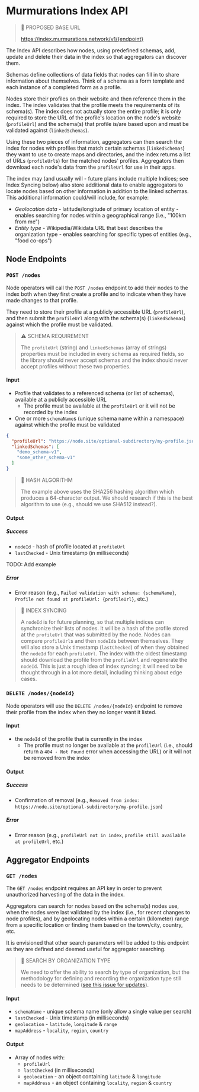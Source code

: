 # Murmurations Index API

> :construction: PROPOSED BASE URL
>
> https://index.murmurations.network/v1/{endpoint}

The Index API describes how nodes, using predefined schemas, add, update and delete their data in the index so that aggregators can discover them.

Schemas define collections of data fields that nodes can fill in to share information about themselves. Think of a schema as a form template and each instance of a completed form as a profile.

Nodes store their profiles on their website and then reference them in the index. The index validates that the profile meets the requirements of its schema(s). The index does not actually store the entire profile; it is only required to store the URL of the profile's location on the node's website (`profileUrl`) and the schema(s) that profile is/are based upon and must be validated against (`linkedSchemas`).

Using these two pieces of information, aggregators can then search the index for nodes with profiles that match certain schemas (`linkedSchemas`) they want to use to create maps and directories, and the index returns a list of URLs (`profileUrl`s) for the matched nodes' profiles. Aggregators then download each node's data from the `profileUrl` for use in their apps.

The index may (and usually will - future plans include multiple Indices; see Index Syncing below) also store additional data to enable aggregators to locate nodes based on other information in addition to the linked schemas. This additional information could/will include, for example:

- _Geolocation data_ - latitude/longitude of primary location of entity - enables searching for nodes within a geographical range (i.e., "100km from me")
- _Entity type_ - Wikipedia/Wikidata URL that best describes the organization type - enables searching for specific types of entities (e.g., "food co-ops")

## Node Endpoints

### `POST /nodes`

Node operators will call the `POST /nodes` endpoint to add their nodes to the index both when they first create a profile and to indicate when they have made changes to that profile.

They need to store their profile at a publicly accessible URL (`profileUrl`), and then submit the `profileUrl` along with the schema(s) (`linkedSchemas`) against which the profile must be validated.

> :warning: SCHEMA REQUIREMENT
>
> The `profileUrl` (string) and `linkedSchemas` (array of strings) properties must be included in every schema as required fields, so the library should never accept schemas and the index should never accept profiles without these two properties.

#### Input

- Profile that validates to a referenced schema (or list of schemas), available at a publicly accessible URL
    - The profile must be available at the `profileUrl` or it will not be recorded by the index
- One or more `schemaName`s (unique schema name within a namespace) against which the profile must be validated

```json
{
  "profileUrl": "https://node.site/optional-subdirectory/my-profile.json",
  "linkedSchemas": [
    "demo_schema-v1",
    "some_other_schema-v1"
  ]
}
```

> :construction: HASH ALGORITHM
>
> The example above uses the SHA256 hashing algorithm which produces a 64-character output. We should research if this is the best algorithm to use (e.g., should we use SHA512 instead?).

#### Output

##### Success

- `nodeId` - hash of profile located at `profileUrl`
- `lastChecked` - Unix timestamp (in milliseconds)

TODO: Add example

##### Error
- Error reason (e.g., `Failed validation with schema: {schemaName}`, `Profile not found at profileUrl: {profileUrl}`, etc.)

> :construction: INDEX SYNCING
>
> A `nodeId` is for future planning, so that multiple indices can synchronize their lists of nodes. It will be a hash of the profile stored at the `profileUrl` that was submitted by the node. Nodes can compare `profileUrl`s and then `nodeId`s between themselves. They will also store a Unix timestamp (`lastChecked`) of when they obtained the `nodeId` for each `profileUrl`. The index with the oldest timestamp should download the profile from the `profileUrl` and regenerate the `nodeId`. This is just a rough idea of index syncing; it will need to be thought through in a lot more detail, including thinking about edge cases.
> 

### `DELETE /nodes/{nodeId}`

Node operators will use the `DELETE /nodes/{nodeId}` endpoint to remove their profile from the index when they no longer want it listed.

#### Input

- the `nodeId` of the profile that is currently in the index
    - The profile must no longer be available at the `profileUrl` (i.e., should return a `404 - Not Found` error when accessing the URL) or it will not be removed from the index

#### Output

##### Success

- Confirmation of removal (e.g., `Removed from index: https://node.site/optional-subdirectory/my-profile.json`)

##### Error
- Error reason (e.g., `profileUrl not in index`, `profile still available at profileUrl`, etc.)

## Aggregator Endpoints

### `GET /nodes`

The `GET /nodes` endpoint requires an API key in order to prevent unauthorized harvesting of the data in the index.

Aggregators can search for nodes based on the schema(s) nodes use, when the nodes were last validated by the index (i.e., for recent changes to node profiles), and by geolocating nodes within a certain (kilometer) range from a specific location or finding them based on the town/city, country, etc.

It is envisioned that other search parameters will be added to this endpoint as they are defined and deemed useful for aggregator searching.

> :construction: SEARCH BY ORGANIZATION TYPE
>
> We need to offer the ability to search by type of organization, but the methodology for defining and recording the organization type still needs to be determined ([see this issue for updates](https://github.com/MurmurationsNetwork/MurmurationsProtocol/issues/6)).

#### Input

- `schemaName` - unique schema name (only allow a single value per search)
- `lastChecked` - Unix timestamp (in milliseconds)
- `geolocation` - `latitude`, `longitude` & `range`
- `mapAddress` - `locality`, `region`, `country`

#### Output

- Array of nodes with:
    - `profileUrl`
    - `lastChecked` (in milliseconds)
    - `geolocation` - an object containing `latitude` & `longitude`
    - `mapAddress` - an object containing `locality`, `region` & `country`
